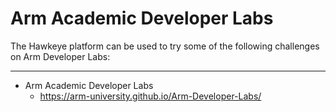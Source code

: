 # Arm Academic Developer Labs

The Hawkeye platform can be used to try some of the following challenges on Arm Developer Labs:

---
* Arm Academic Developer Labs
    * https://arm-university.github.io/Arm-Developer-Labs/

